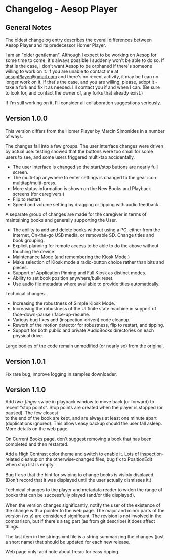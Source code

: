 # Changelog - Aesop Player

## General Notes

The oldest changelog entry describes the overall differences between Aesop Player and
its predecessor Homer Player.

I am an "older gentleman". Although I expect to be working on Aesop
for some time to come, it's always possible I suddenly won't be able to do so. If that is
the case, I don't want Aesop to be orphaned if there's someone willing to work on it.
If you are unable to contact me at aesopPlayer@gmail.com and there's no recent activity,
it may be I can no longer work on it. 
If that's the case, and you are willing, please, 
adopt it - take a fork and fix it as needed. I'll contact you if and when I can.
(Be sure to look for, and contact the owner of, any forks that already exist.)

If I'm still working on it, I'll consider all collaboration suggestions seriously.

## Version 1.0.0

This version differs from the Homer Player by Marcin Simonides in a number of ways.

The changes fall into a few groups. The user interface changes were driven
by actual use: testing showed that the buttons were too small for some users to see,
and some users triggered multi-tap accidentally.
* The user interface is changed so the start/stop buttons are nearly full screen.
* The multi-tap anywhere to enter settings is changed to the gear icon multitap/multi-press.
* More status information is shown on the New Books and Playback screens (for caregivers.) 
* Flip to restart.
* Speed and volume setting by dragging or tipping with audio feedback.

A separate group of changes are made for the caregiver in terms of maintaining books 
and generally supporting the User.
* The ability to add and delete books without using a PC, either from the internet, 
On-the-go USB media, or removable SD. Change titles and book grouping.
* Explicit planning for remote access to be able to do the above without touching the 
device.
* Maintenance Mode (and remembering the Kiosk Mode.)
* Make selection of Kiosk mode a radio-button choice rather than bits and pieces.
* Support of Application Pinning and Full Kiosk as distinct modes.
* Ability to set book position anywhere/bulk reset.
* Use audio file metadata where available to provide titles automatically.

Technical changes.
* Increasing the robustness of Simple Kiosk Mode.
* Increasing the robustness of the UI finite state machine in support of 
  face-down-pause / face-up-resume.
* Various bug fixes and (inspection-driven) code cleanup.
* Rework of the motion detector for robustness, flip to restart, and tipping.
* Support for both public and private AudioBooks directories on each physical drive.

Large bodies of the code remain unmodified (or nearly so) from the original.

## Version 1.0.1
Fix rare bug, improve logging in samples downloader.

## Version 1.1.0
Add *two-finger* swipe in playback window to move back (or forward) to recent "stop points".
Stop points are created when the player is stopped (or paused). The few closest  
to the end of the book are kept, and are always at least one minute apart (duplications ignored).
This allows easy backup should the user fall asleep. More details on the web page.

On Current Books page, don't suggest removing a book that has been completed and then restarted.

Add a High Contrast color theme and switch to enable it.
Lots of inspection-related cleanup on the otherwise-changed files, bug fix
to PositionEdit when stop list is empty.

Bug fix so that the hint for swiping to change books is visibly displayed.
(Don't record that it was displayed until the user actually dismisses it.)

Technical changes to the player and metadata reader to widen the range of books that can
be successfully played (and/or title displayed).

When the version changes significantly, notify the user of the
existence of the change with a pointer to the web page.
The major and minor parts of the version (vx.y) are considered
significant. The revision is not involved in the comparison, but  if
there's a tag part (as from git describe) it does affect things.

The last item in the strings.xml file is a string
summarizing the changes (just a short name) that should be updated
for each new release.

Web page only: add note about fre:ac for easy ripping.